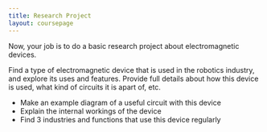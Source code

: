 ```yaml
---
title: Research Project
layout: coursepage
---
```


Now, your job is to do a basic research project about electromagnetic devices.

Find a type of electromagnetic device that is used in the robotics industry, and explore its uses and features. Provide full details about how this device is used, what kind of circuits it is apart of, etc.

- Make an example diagram of a useful circuit with this device
- Explain the internal workings of the device
- Find 3 industries and functions that use this device regularly
